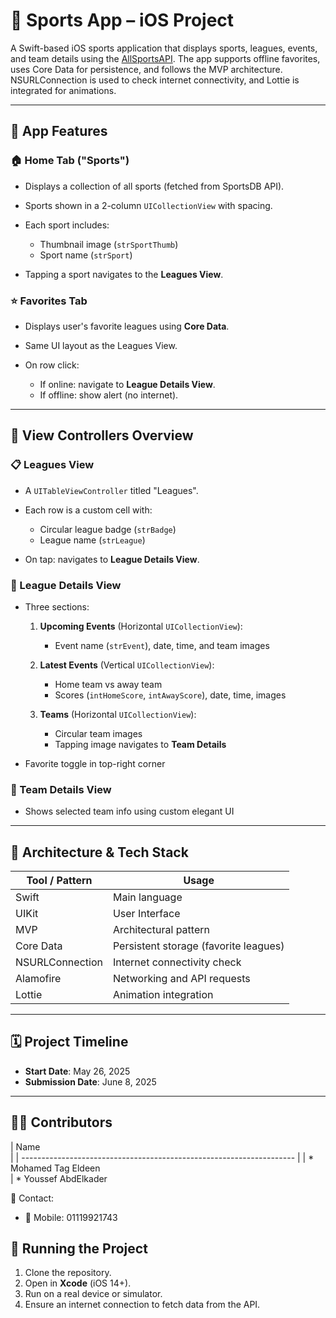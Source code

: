 # 🏅 Sports App – iOS Project

A Swift-based iOS sports application that displays sports, leagues, 
events, and team details using the 
[AllSportsAPI](https://allsportsapi.com/). The app supports offline 
favorites, uses Core Data for persistence, and follows the MVP 
architecture. NSURLConnection is used to check internet connectivity, and 
Lottie is integrated for animations.

---

## 📱 App Features

### 🏠 Home Tab ("Sports")

* Displays a collection of all sports (fetched from SportsDB API).
* Sports shown in a 2-column `UICollectionView` with spacing.
* Each sport includes:

  * Thumbnail image (`strSportThumb`)
  * Sport name (`strSport`)
* Tapping a sport navigates to the **Leagues View**.

### ⭐ Favorites Tab

* Displays user's favorite leagues using **Core Data**.
* Same UI layout as the Leagues View.
* On row click:

  * If online: navigate to **League Details View**.
  * If offline: show alert (no internet).

---

## 🧭 View Controllers Overview

### 📋 Leagues View

* A `UITableViewController` titled "Leagues".
* Each row is a custom cell with:

  * Circular league badge (`strBadge`)
  * League name (`strLeague`)
* On tap: navigates to **League Details View**.

### 🧾 League Details View

* Three sections:

  1. **Upcoming Events** (Horizontal `UICollectionView`):

     * Event name (`strEvent`), date, time, and team images
  2. **Latest Events** (Vertical `UICollectionView`):

     * Home team vs away team
     * Scores (`intHomeScore`, `intAwayScore`), date, time, images
  3. **Teams** (Horizontal `UICollectionView`):

     * Circular team images
     * Tapping image navigates to **Team Details**
* Favorite toggle in top-right corner

### 👥 Team Details View

* Shows selected team info using custom elegant UI

---

## 🧱 Architecture & Tech Stack

| Tool / Pattern  | Usage                                 |
| --------------- | ------------------------------------- |
| Swift           | Main language                         |
| UIKit           | User Interface                        |
| MVP             | Architectural pattern                 |
| Core Data       | Persistent storage (favorite leagues) |
| NSURLConnection | Internet connectivity check           |
| Alamofire       | Networking and API requests           |
| Lottie          | Animation integration                 |

---

## 🗓 Project Timeline

* **Start Date**: May 26, 2025
* **Submission Date**: June 8, 2025

---

## 👨‍💻 Contributors

| Name       
|
| -------------------------------------------------------------------- 
|
| * Mohamed Tag Eldeen  
| * Youssef AbdElkader


📩 Contact:

* 📱 Mobile: 01119921743

## 🚀 Running the Project

1. Clone the repository.
2. Open in **Xcode** (iOS 14+).
3. Run on a real device or simulator.
4. Ensure an internet connection to fetch data from the API.

